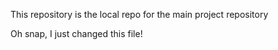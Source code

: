This repository is the local repo for the main project repository

Oh snap, I just changed this file!
